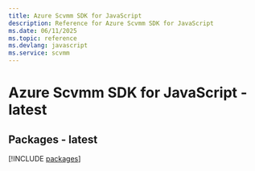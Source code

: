 ```yaml
---
title: Azure Scvmm SDK for JavaScript
description: Reference for Azure Scvmm SDK for JavaScript
ms.date: 06/11/2025
ms.topic: reference
ms.devlang: javascript
ms.service: scvmm
---
```

# Azure Scvmm SDK for JavaScript - latest
## Packages - latest
[!INCLUDE [packages](scvmm-index.md)]